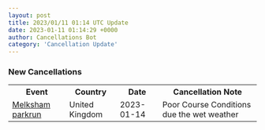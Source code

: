 ```yaml
---
layout: post
title: 2023/01/11 01:14 UTC Update
date: 2023-01-11 01:14:29 +0000
author: Cancellations Bot
category: 'Cancellation Update'
---
```


<h3>New Cancellations</h3>
<div class='hscrollable'>
<table style='width: 100%'>
    <tr>
        <th>Event</th>
        <th>Country</th>
        <th>Date</th>
        <th>Cancellation Note</th>
    </tr>
    <tr>
        <td><a href="https://www.parkrun.org.uk/melksham">Melksham parkrun</a></td>
        <td>United Kingdom</td>
        <td>2023-01-14</td>
        <td>Poor Course Conditions due the wet weather</td>
    </tr>
</table>
</div>
